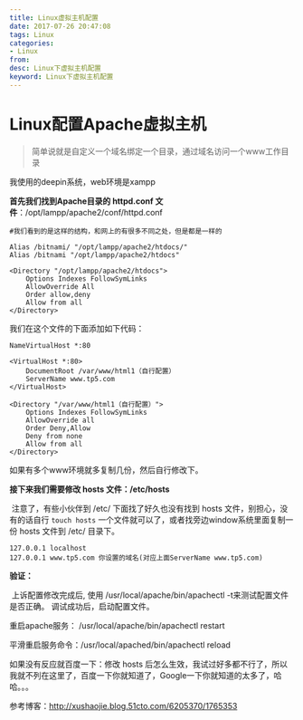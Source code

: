 ```yaml
---
title: Linux虚拟主机配置
date: 2017-07-26 20:47:08
tags: Linux
categories: 
- Linux
from: 
desc: Linux下虚拟主机配置
keyword: Linux下虚拟主机配置
---
```


# Linux配置Apache虚拟主机

> 简单说就是自定义一个域名绑定一个目录，通过域名访问一个www工作目录

我使用的deepin系统，web环境是xampp

**首先我们找到Apache目录的 httpd.conf 文件**：/opt/lampp/apache2/conf/httpd.conf

```
#我们看到的是这样的结构，和网上的有很多不同之处，但是都是一样的

Alias /bitnami/ "/opt/lampp/apache2/htdocs/"
Alias /bitnami "/opt/lampp/apache2/htdocs"

<Directory "/opt/lampp/apache2/htdocs">
    Options Indexes FollowSymLinks
    AllowOverride All
    Order allow,deny
    Allow from all
</Directory>
```

我们在这个文件的下面添加如下代码：<!--more-->

```
NameVirtualHost *:80
 
<VirtualHost *:80>
    DocumentRoot /var/www/html1（自行配置）
    ServerName www.tp5.com
</VirtualHost>
 
<Directory "/var/www/html1（自行配置）">
    Options Indexes FollowSymLinks
    AllowOverride all
    Order Deny,Allow
    Deny from none
    Allow from all
</Directory>
```

如果有多个www环境就多复制几份，然后自行修改下。

**接下来我们需要修改 hosts 文件：/etc/hosts**

​	注意了，有些小伙伴到 /etc/ 下面找了好久也没有找到 hosts 文件，别担心，没有的话自行 `touch hosts` 一个文件就可以了，或者找旁边window系统里面复制一份 hosts   文件到 /etc/ 目录下。

```
127.0.0.1 localhost
127.0.0.1 www.tp5.com 你设置的域名(对应上面ServerName www.tp5.com)
```

**验证：** 

​	上诉配置修改完成后, 使用 /usr/local/apache/bin/apachectl  -t来测试配置文件是否正确。 调试成功后，启动配置文件。   

重启apache服务： /usr/local/apache/bin/apachectl restart 

平滑重启服务命令：/usr/local/apached/bin/apachectl reload

如果没有反应就百度一下：修改 hosts 后怎么生效，我试过好多都不行了，所以我就不列在这里了，百度一下你就知道了，Google一下你就知道的太多了，哈哈。。。

参考博客：http://xushaojie.blog.51cto.com/6205370/1765353